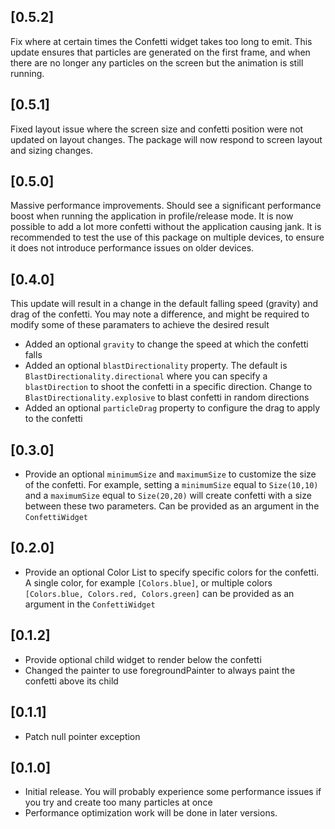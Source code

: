 ## [0.5.2]
Fix where at certain times the Confetti widget takes too long to emit. This update ensures that particles are generated on the first frame, and when there are no longer any particles on the screen but the animation is still running.

## [0.5.1]
Fixed layout issue where the screen size and confetti position were not updated on layout changes. The package will now respond to screen layout and sizing changes.

## [0.5.0]
Massive performance improvements. Should see a significant performance boost when running the application in profile/release mode. It is now possible to add a lot more confetti without the application causing jank. It is recommended to test the use of this package on multiple devices, to ensure it does not introduce performance issues on older devices.


## [0.4.0]
This update will result in a change in the default falling speed (gravity) and drag of the confetti. You may note a difference, and might be required to modify some of these paramaters to achieve the desired result

* Added an optional `gravity` to change the speed at which the confetti falls
* Added an optional `blastDirectionality` property. The default is `BlastDirectionality.directional` where you can specify a `blastDirection` to shoot the confetti in a specific direction. Change to `BlastDirectionality.explosive` to blast confetti in random directions
* Added an optional `particleDrag` property to configure the drag to apply to the confetti

## [0.3.0]
* Provide an optional `minimumSize` and `maximumSize` to customize the size of the confetti. For example, setting a `minimumSize` equal to `Size(10,10)` and a `maximumSize` equal to `Size(20,20)` will create confetti with a size between these two parameters. Can be provided as an argument in the `ConfettiWidget`

## [0.2.0]

* Provide an optional Color List to specify specific colors for the confetti. A single color, for example `[Colors.blue]`, or multiple colors `[Colors.blue, Colors.red, Colors.green]` can be provided as an argument in the `ConfettiWidget`

## [0.1.2]

* Provide optional child widget to render below the confetti
* Changed the painter to use foregroundPainter to always paint the confetti above its child

## [0.1.1]

* Patch null pointer exception

## [0.1.0]

* Initial release. You will probably experience some performance issues if you try and create too many particles at once
* Performance optimization work will be done in later versions.
